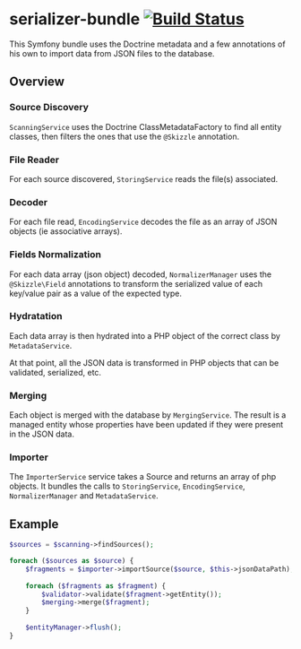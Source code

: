 # serializer-bundle [![Build Status](https://travis-ci.org/Alsciende/serializer-bundle.svg?branch=master)](https://travis-ci.org/Alsciende/serializer-bundle)

This Symfony bundle uses the Doctrine metadata and a few annotations of his own to import data from JSON files to the database.

## Overview

### Source Discovery

`ScanningService` uses the Doctrine ClassMetadataFactory to find all entity classes, then filters the ones that use the `@Skizzle` annotation.

### File Reader

For each source discovered, `StoringService` reads the file(s) associated.

### Decoder

For each file read, `EncodingService` decodes the file as an array of JSON objects (ie associative arrays).

### Fields Normalization

For each data array (json object) decoded, `NormalizerManager` uses the `@Skizzle\Field` annotations to transform the serialized value of each key/value pair as a value of the expected type.

### Hydratation

Each data array is then hydrated into a PHP object of the correct class by `MetadataService`.

At that point, all the JSON data is transformed in PHP objects that can be validated, serialized, etc.

### Merging

Each object is merged with the database by `MergingService`. The result is a managed entity whose properties have been updated if they were present in the JSON data. 

### Importer

The `ImporterService` service takes a Source and returns an array of php objects. It bundles the calls to `StoringService`, `EncodingService`, `NormalizerManager` and `MetadataService`. 

## Example

```php
$sources = $scanning->findSources();

foreach ($sources as $source) {
    $fragments = $importer->importSource($source, $this->jsonDataPath);
      
    foreach ($fragments as $fragment) {
        $validator->validate($fragment->getEntity());
        $merging->merge($fragment);
    }
    
    $entityManager->flush();
}
```